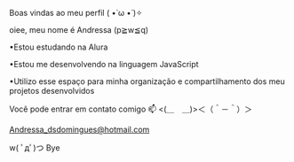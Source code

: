 Boas vindas ao meu perfil ( •̀ ω •́ )✧

oiee, meu nome é Andressa (p≧w≦q)

•Estou estudando na Alura

•Estou me desenvolvendo na linguagem JavaScript

•Utilizo esse espaço para minha organização e compartilhamento dos meu projetos desenvolvidos


Você pode entrar em contato comigo 📫 <(＿　＿)>＜（＾－＾）＞

Andressa_dsdomingues@hotmail.com



w( ﾟдﾟ)つ Bye



